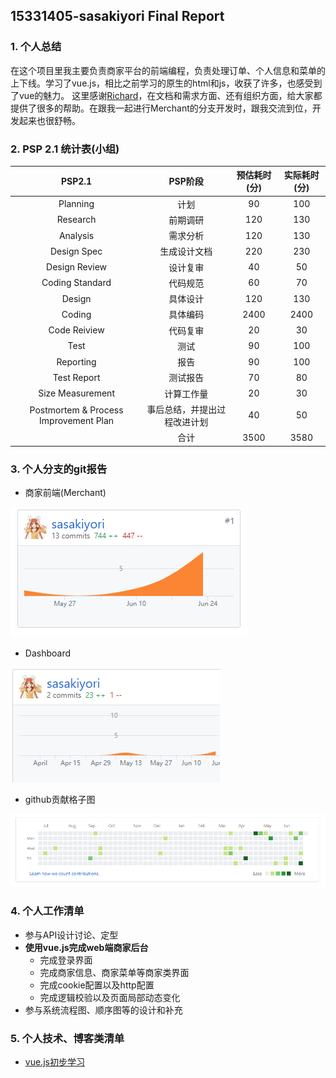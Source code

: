 ## 15331405-sasakiyori   Final Report

### 1. 个人总结

在这个项目里我主要负责商家平台的前端编程，负责处理订单、个人信息和菜单的上下线。学习了vue.js，相比之前学习的原生的html和js，收获了许多，也感受到了vue的魅力。
这里感谢[Richard](https://github.com/YinghongZhang)，在文档和需求方面、还有组织方面，给大家都提供了很多的帮助。在跟我一起进行Merchant的分支开发时，跟我交流到位，开发起来也很舒畅。

### 2. PSP 2.1 统计表(小组)

|                PSP2.1                 |     PSP阶段      | 预估耗时(分) | 实际耗时(分) |
| :-----------------------------------: | :------------: | :-----: | :-----: |
|               Planning                |       计划       |   90    |   100   |
|               Research                |      前期调研      |   120   |   130   |
|               Analysis                |      需求分析      |   120   |   130   |
|              Design Spec              |     生成设计文档     |   220   |   230   |
|             Design Review             |      设计复审      |   40    |   50    |
|            Coding Standard            |      代码规范      |   60    |   70    |
|                Design                 |      具体设计      |   120   |   130   |
|                Coding                 |      具体编码      |  2400   |  2400   |
|             Code Reiview              |      代码复审      |   20    |   30    |
|                 Test                  |       测试       |   90    |   100   |
|               Reporting               |       报告       |   90    |   100   |
|              Test Report              |      测试报告      |   70    |   80    |
|           Size Measurement            |     计算工作量      |   20    |   30    |
| Postmortem & Process Improvement Plan | 事后总结，并提出过程改进计划 |   40    |   50    |
|                                       |       合计       |  3500   |  3580   |

### 3. 个人分支的git报告
- 商家前端(Merchant)

![vue.js前端](images/15331405-1.png)

- Dashboard

![Dashboard](images/15331405-2.png)

- github贡献格子图

![Contribution](images/15331405-3.png)


### 4. 个人工作清单
- 参与API设计讨论、定型
- **使用vue.js完成web端商家后台**
	- 完成登录界面
	- 完成商家信息、商家菜单等商家类界面
	- 完成cookie配置以及http配置
	- 完成逻辑校验以及页面局部动态变化
- 参与系统流程图、顺序图等的设计和补充

### 5. 个人技术、博客类清单
- [vue.js初步学习](https://sasakiyori.github.io/2018/04/12/SAD-hw3.html)